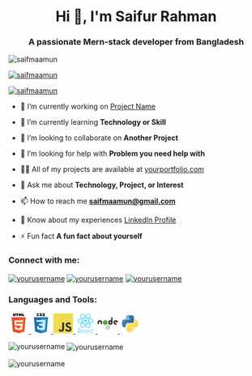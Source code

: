 <h1 align="center">Hi 👋, I'm Saifur Rahman</h1>
<h3 align="center">A passionate Mern-stack developer from Bangladesh</h3>

<p align="left"> <img src="https://komarev.com/ghpvc/?username=saifmaamun&label=Profile%20views&color=0e75b6&style=flat" alt="saifmaamun" /> </p>

<p align="left"> <a href="https://github.com/ryo-ma/github-profile-trophy"><img src="https://github-profile-trophy.vercel.app/?username=saifmaamun
" alt="saifmaamun
" /></a> </p>

<p align="left"> <a href="https://x.com/imsaifmaamun" target="blank"><img src="https://img.shields.io/twitter/follow/saifmaamun?logo=twitter&style=for-the-badge" alt="saifmaamun
" /></a> </p>

- 🔭 I’m currently working on [Project Name](https://github.com/saifmaamun/game-space)

- 🌱 I’m currently learning **Technology or Skill**

- 👯 I’m looking to collaborate on **Another Project**

- 🤝 I’m looking for help with **Problem you need help with**

- 👨‍💻 All of my projects are available at [yourportfolio.com](https://saif-maamun-portfolio-6f77a5.netlify.app/)

- 💬 Ask me about **Technology, Project, or Interest**

- 📫 How to reach me **saifmaamun@gmail.com**

- 📄 Know about my experiences [LinkedIn Profile](https://www.linkedin.com/in/saif-maamun-720a33216/)

- ⚡ Fun fact **A fun fact about yourself**

<h3 align="left">Connect with me:</h3>
<p align="left">
<a href="https://x.com/imsaifmaamun" target="blank"><img align="center" src="https://raw.githubusercontent.com/rahuldkjain/github-profile-readme-generator/master/src/images/icons/Social/twitter.svg" alt="yourusername" height="30" width="40" /></a>
<a href="https://linkedin.com/in/yourusername" target="blank"><img align="center" src="https://raw.githubusercontent.com/rahuldkjain/github-profile-readme-generator/master/src/images/icons/Social/linked-in-alt.svg" alt="yourusername" height="30" width="40" /></a>
<a href="https://www.instagram.com/desprdo/" target="blank"><img align="center" src="https://raw.githubusercontent.com/rahuldkjain/github-profile-readme-generator/master/src/images/icons/Social/instagram.svg" alt="yourusername" height="30" width="40" /></a>
</p>

<h3 align="left">Languages and Tools:</h3>
<p align="left"> 
<a href="https://www.w3.org/html/" target="_blank"> <img src="https://raw.githubusercontent.com/devicons/devicon/master/icons/html5/html5-original-wordmark.svg" alt="html5" width="40" height="40"/> </a> 
<a href="https://www.w3schools.com/css/" target="_blank"> <img src="https://raw.githubusercontent.com/devicons/devicon/master/icons/css3/css3-original-wordmark.svg" alt="css3" width="40" height="40"/> </a> 
<a href="https://developer.mozilla.org/en-US/docs/Web/JavaScript" target="_blank"> <img src="https://raw.githubusercontent.com/devicons/devicon/master/icons/javascript/javascript-original.svg" alt="javascript" width="40" height="40"/> </a> 
<a href="https://reactjs.org/" target="_blank"> <img src="https://raw.githubusercontent.com/devicons/devicon/master/icons/react/react-original-wordmark.svg" alt="react" width="40" height="40"/> </a> 
<a href="https://nodejs.org" target="_blank"> <img src="https://raw.githubusercontent.com/devicons/devicon/master/icons/nodejs/nodejs-original-wordmark.svg" alt="nodejs" width="40" height="40"/> </a> 
<a href="https://www.python.org" target="_blank"> <img src="https://raw.githubusercontent.com/devicons/devicon/master/icons/python/python-original.svg" alt="python" width="40" height="40"/> </a> 
</p>

<p><img align="left" src="https://github-readme-stats.vercel.app/api/top-langs?username=yourusername&show_icons=true&locale=en&layout=compact" alt="yourusername" /></p>

<p>&nbsp;<img align="center" src="https://github-readme-stats.vercel.app/api?username=yourusername&show_icons=true&locale=en" alt="yourusername" /></p>

<p><img align="center" src="https://github-readme-streak-stats.herokuapp.com/?user=yourusername&" alt="yourusername" /></p>
